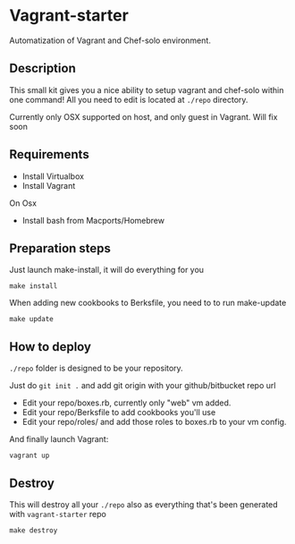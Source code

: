 Vagrant-starter
==================

Automatization of Vagrant and Chef-solo environment.

Description
-----------

This small kit gives you a nice ability to setup vagrant and chef-solo within one command!
All you need to edit is located at `./repo` directory.

Currently only OSX supported on host, and only guest in Vagrant. Will fix soon

Requirements
------------

* Install Virtualbox
* Install Vagrant

On Osx

* Install bash from Macports/Homebrew

Preparation steps
-----------------

Just launch make-install, it will do everything for you
```
make install
```

When adding new cookbooks to Berksfile, you need to to run make-update
```
make update
```

How to deploy
--------------

`./repo` folder is designed to be your repository.

Just do `git init .` and add git origin with your github/bitbucket repo url

* Edit your repo/boxes.rb, currently only "web" vm added.
* Edit your repo/Berksfile to add cookbooks you'll use
* Edit your repo/roles/ and add those roles to boxes.rb to your vm config.

And finally launch Vagrant:
```
vagrant up
```

Destroy
-------

This will destroy all your `./repo` also as everything that's been generated with `vagrant-starter` repo
```
make destroy
```



